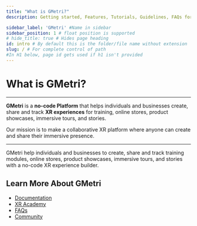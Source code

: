 ```yaml
---
title: "What is GMetri?"
description: Getting started, Features, Tutorials, Guidelines, FAQs for using GMetri Platform related to creation of XR experiences, Content, Deployment with Oculus GO for your business requirements.

sidebar_label: 'GMetri' #Name in sidebar
sidebar_position: 1 # float position is supported
# hide_title: true # Hides page heading
id: intro # By default this is the folder/file name without extension
slug: / # For complete control of path
#In H1 below, page id gets used if h1 isn't provided
---
```

# What is GMetri?

--- 

**GMetri** is a **no-code Platform** that helps individuals and businesses create, share and track **XR experiences** for training, online stores, product showcases, immersive tours, and stories.

Our mission is to make a collaborative XR platform where anyone can create and share their immersive presence.

---

GMetri help individuals and businesses to create, share and track training modules, online stores, product showcases, immersive tours, and stories with a no-code XR experience builder.

## Learn More About GMetri

* [Documentation](https://www.gmetri.com/docs)
* [XR Academy](https://www.gmetri.com/xracademy)
* [FAQs](https://www.gmetri.com/docs/faqs)
* [Community](https://community.gmetri.com)

